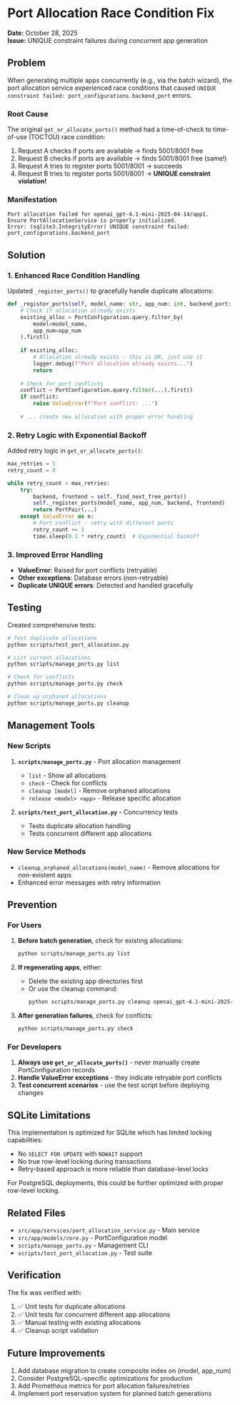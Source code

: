 # Port Allocation Race Condition Fix

**Date:** October 28, 2025  
**Issue:** UNIQUE constraint failures during concurrent app generation

## Problem

When generating multiple apps concurrently (e.g., via the batch wizard), the port allocation service experienced race conditions that caused `UNIQUE constraint failed: port_configurations.backend_port` errors.

### Root Cause

The original `get_or_allocate_ports()` method had a time-of-check to time-of-use (TOCTOU) race condition:

1. Request A checks if ports are available → finds 5001/8001 free
2. Request B checks if ports are available → finds 5001/8001 free (same!)
3. Request A tries to register ports 5001/8001 → succeeds
4. Request B tries to register ports 5001/8001 → **UNIQUE constraint violation!**

### Manifestation

```
Port allocation failed for openai_gpt-4.1-mini-2025-04-14/app1. 
Ensure PortAllocationService is properly initialized. 
Error: (sqlite3.IntegrityError) UNIQUE constraint failed: port_configurations.backend_port
```

## Solution

### 1. Enhanced Race Condition Handling

Updated `_register_ports()` to gracefully handle duplicate allocations:

```python
def _register_ports(self, model_name: str, app_num: int, backend_port: int, frontend_port: int):
    # Check if allocation already exists
    existing_alloc = PortConfiguration.query.filter_by(
        model=model_name,
        app_num=app_num
    ).first()
    
    if existing_alloc:
        # Allocation already exists - this is OK, just use it
        logger.debug(f"Port allocation already exists...")
        return
    
    # Check for port conflicts
    conflict = PortConfiguration.query.filter(...).first()
    if conflict:
        raise ValueError(f"Port conflict: ...")
    
    # ... create new allocation with proper error handling
```

### 2. Retry Logic with Exponential Backoff

Added retry logic in `get_or_allocate_ports()`:

```python
max_retries = 5
retry_count = 0

while retry_count < max_retries:
    try:
        backend, frontend = self._find_next_free_ports()
        self._register_ports(model_name, app_num, backend, frontend)
        return PortPair(...)
    except ValueError as e:
        # Port conflict - retry with different ports
        retry_count += 1
        time.sleep(0.1 * retry_count)  # Exponential backoff
```

### 3. Improved Error Handling

- **ValueError**: Raised for port conflicts (retryable)
- **Other exceptions**: Database errors (non-retryable)
- **Duplicate UNIQUE errors**: Detected and handled gracefully

## Testing

Created comprehensive tests:

```bash
# Test duplicate allocations
python scripts/test_port_allocation.py

# List current allocations
python scripts/manage_ports.py list

# Check for conflicts
python scripts/manage_ports.py check

# Clean up orphaned allocations
python scripts/manage_ports.py cleanup
```

## Management Tools

### New Scripts

1. **`scripts/manage_ports.py`** - Port allocation management
   - `list` - Show all allocations
   - `check` - Check for conflicts
   - `cleanup [model]` - Remove orphaned allocations
   - `release <model> <app>` - Release specific allocation

2. **`scripts/test_port_allocation.py`** - Concurrency tests
   - Tests duplicate allocation handling
   - Tests concurrent different app allocations

### New Service Methods

- `cleanup_orphaned_allocations(model_name)` - Remove allocations for non-existent apps
- Enhanced error messages with retry information

## Prevention

### For Users

1. **Before batch generation**, check for existing allocations:
   ```bash
   python scripts/manage_ports.py list
   ```

2. **If regenerating apps**, either:
   - Delete the existing app directories first
   - Or use the cleanup command:
     ```bash
     python scripts/manage_ports.py cleanup openai_gpt-4.1-mini-2025-04-14
     ```

3. **After generation failures**, check for conflicts:
   ```bash
   python scripts/manage_ports.py check
   ```

### For Developers

1. **Always use `get_or_allocate_ports()`** - never manually create PortConfiguration records
2. **Handle ValueError exceptions** - they indicate retryable port conflicts
3. **Test concurrent scenarios** - use the test script before deploying changes

## SQLite Limitations

This implementation is optimized for SQLite which has limited locking capabilities:

- No `SELECT FOR UPDATE` with `NOWAIT` support
- No true row-level locking during transactions
- Retry-based approach is more reliable than database-level locks

For PostgreSQL deployments, this could be further optimized with proper row-level locking.

## Related Files

- `src/app/services/port_allocation_service.py` - Main service
- `src/app/models/core.py` - PortConfiguration model
- `scripts/manage_ports.py` - Management CLI
- `scripts/test_port_allocation.py` - Test suite

## Verification

The fix was verified with:

1. ✅ Unit tests for duplicate allocations
2. ✅ Unit tests for concurrent different app allocations  
3. ✅ Manual testing with existing allocations
4. ✅ Cleanup script validation

## Future Improvements

1. Add database migration to create composite index on (model, app_num)
2. Consider PostgreSQL-specific optimizations for production
3. Add Prometheus metrics for port allocation failures/retries
4. Implement port reservation system for planned batch generations
